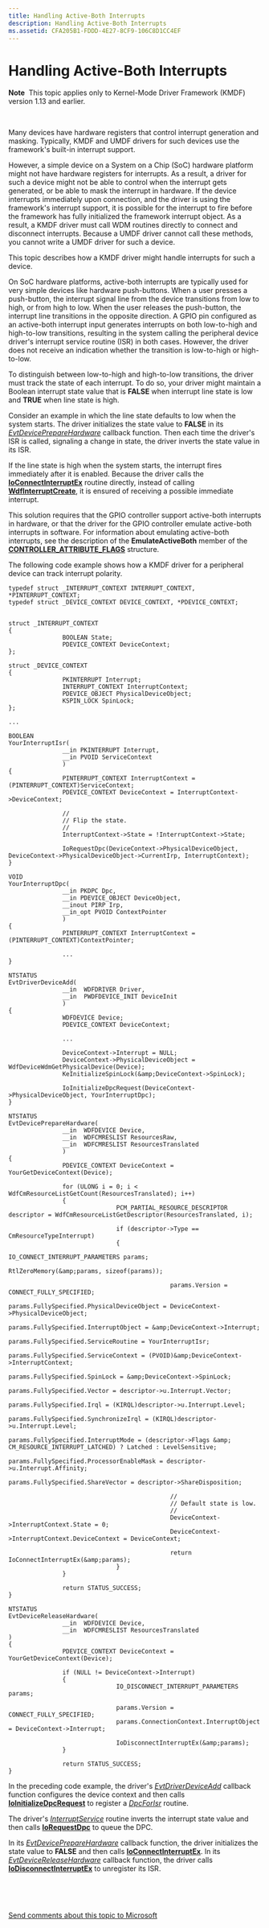 ```yaml
---
title: Handling Active-Both Interrupts
description: Handling Active-Both Interrupts
ms.assetid: CFA205B1-FDDD-4E27-8CF9-106C8D1CC4EF
---
```


# Handling Active-Both Interrupts


**Note**  This topic applies only to Kernel-Mode Driver Framework (KMDF) version 1.13 and earlier.

 

Many devices have hardware registers that control interrupt generation and masking. Typically, KMDF and UMDF drivers for such devices use the framework's built-in interrupt support.

However, a simple device on a System on a Chip (SoC) hardware platform might not have hardware registers for interrupts. As a result, a driver for such a device might not be able to control when the interrupt gets generated, or be able to mask the interrupt in hardware. If the device interrupts immediately upon connection, and the driver is using the framework's interrupt support, it is possible for the interrupt to fire before the framework has fully initialized the framework interrupt object. As a result, a KMDF driver must call WDM routines directly to connect and disconnect interrupts. Because a UMDF driver cannot call these methods, you cannot write a UMDF driver for such a device.

This topic describes how a KMDF driver might handle interrupts for such a device.

On SoC hardware platforms, active-both interrupts are typically used for very simple devices like hardware push-buttons. When a user presses a push-button, the interrupt signal line from the device transitions from low to high, or from high to low. When the user releases the push-button, the interrupt line transitions in the opposite direction. A GPIO pin configured as an active-both interrupt input generates interrupts on both low-to-high and high-to-low transitions, resulting in the system calling the peripheral device driver's interrupt service routine (ISR) in both cases. However, the driver does not receive an indication whether the transition is low-to-high or high-to-low.

To distinguish between low-to-high and high-to-low transitions, the driver must track the state of each interrupt. To do so, your driver might maintain a Boolean interrupt state value that is **FALSE** when interrupt line state is low and **TRUE** when line state is high.

Consider an example in which the line state defaults to low when the system starts. The driver initializes the state value to **FALSE** in its [*EvtDevicePrepareHardware*](https://msdn.microsoft.com/library/windows/hardware/ff540880) callback function. Then each time the driver's ISR is called, signaling a change in state, the driver inverts the state value in its ISR.

If the line state is high when the system starts, the interrupt fires immediately after it is enabled. Because the driver calls the [**IoConnectInterruptEx**](https://msdn.microsoft.com/library/windows/hardware/ff548378) routine directly, instead of calling [**WdfInterruptCreate**](https://msdn.microsoft.com/library/windows/hardware/ff547345), it is ensured of receiving a possible immediate interrupt.

This solution requires that the GPIO controller support active-both interrupts in hardware, or that the driver for the GPIO controller emulate active-both interrupts in software. For information about emulating active-both interrupts, see the description of the **EmulateActiveBoth** member of the [**CONTROLLER\_ATTRIBUTE\_FLAGS**](https://msdn.microsoft.com/library/windows/hardware/hh439449) structure.

The following code example shows how a KMDF driver for a peripheral device can track interrupt polarity.

```
typedef struct _INTERRUPT_CONTEXT INTERRUPT_CONTEXT, *PINTERRUPT_CONTEXT;
typedef struct _DEVICE_CONTEXT DEVICE_CONTEXT, *PDEVICE_CONTEXT;


struct _INTERRUPT_CONTEXT
{
               BOOLEAN State;
               PDEVICE_CONTEXT DeviceContext;
};

struct _DEVICE_CONTEXT
{
               PKINTERRUPT Interrupt;
               INTERRUPT_CONTEXT InterruptContext;
               PDEVICE_OBJECT PhysicalDeviceObject;
               KSPIN_LOCK SpinLock;
};

...

BOOLEAN
YourInterruptIsr(
               __in PKINTERRUPT Interrupt,
               __in PVOID ServiceContext
               )
{
               PINTERRUPT_CONTEXT InterruptContext = (PINTERRUPT_CONTEXT)ServiceContext;
               PDEVICE_CONTEXT DeviceContext = InterruptContext->DeviceContext;

               //
               // Flip the state.
               //
               InterruptContext->State = !InterruptContext->State;

               IoRequestDpc(DeviceContext->PhysicalDeviceObject, DeviceContext->PhysicalDeviceObject->CurrentIrp, InterruptContext);
}

VOID
YourInterruptDpc(
               __in PKDPC Dpc,
               __in PDEVICE_OBJECT DeviceObject,
               __inout PIRP Irp,
               __in_opt PVOID ContextPointer
               )
{
               PINTERRUPT_CONTEXT InterruptContext = (PINTERRUPT_CONTEXT)ContextPointer;

               ...
}

NTSTATUS
EvtDriverDeviceAdd(
               __in  WDFDRIVER Driver,
               __in  PWDFDEVICE_INIT DeviceInit
               )
{
               WDFDEVICE Device;
               PDEVICE_CONTEXT DeviceContext;

               ...

               DeviceContext->Interrupt = NULL;
               DeviceContext->PhysicalDeviceObject = WdfDeviceWdmGetPhysicalDevice(Device);
               KeInitializeSpinLock(&amp;DeviceContext->SpinLock);

               IoInitializeDpcRequest(DeviceContext->PhysicalDeviceObject, YourInterruptDpc);
}

NTSTATUS
EvtDevicePrepareHardware(
               __in  WDFDEVICE Device,
               __in  WDFCMRESLIST ResourcesRaw,
               __in  WDFCMRESLIST ResourcesTranslated
               )
{
               PDEVICE_CONTEXT DeviceContext = YourGetDeviceContext(Device);

               for (ULONG i = 0; i < WdfCmResourceListGetCount(ResourcesTranslated); i++)
               {
                              PCM_PARTIAL_RESOURCE_DESCRIPTOR descriptor = WdfCmResourceListGetDescriptor(ResourcesTranslated, i);

                              if (descriptor->Type == CmResourceTypeInterrupt)
                              {
                                             IO_CONNECT_INTERRUPT_PARAMETERS params;
                                             RtlZeroMemory(&amp;params, sizeof(params));

                                             params.Version = CONNECT_FULLY_SPECIFIED;
                                             params.FullySpecified.PhysicalDeviceObject = DeviceContext->PhysicalDeviceObject;
                                             params.FullySpecified.InterruptObject = &amp;DeviceContext->Interrupt;
                                             params.FullySpecified.ServiceRoutine = YourInterruptIsr;
                                             params.FullySpecified.ServiceContext = (PVOID)&amp;DeviceContext->InterruptContext;
                                             params.FullySpecified.SpinLock = &amp;DeviceContext->SpinLock;
                                             params.FullySpecified.Vector = descriptor->u.Interrupt.Vector;
                                             params.FullySpecified.Irql = (KIRQL)descriptor->u.Interrupt.Level;
                                             params.FullySpecified.SynchronizeIrql = (KIRQL)descriptor->u.Interrupt.Level;
                                             params.FullySpecified.InterruptMode = (descriptor->Flags &amp; CM_RESOURCE_INTERRUPT_LATCHED) ? Latched : LevelSensitive;
                                             params.FullySpecified.ProcessorEnableMask = descriptor->u.Interrupt.Affinity;
                                             params.FullySpecified.ShareVector = descriptor->ShareDisposition;

                                             //
                                             // Default state is low.
                                             //
                                             DeviceContext->InterruptContext.State = 0;
                                             DeviceContext->InterruptContext.DeviceContext = DeviceContext;

                                             return IoConnectInterruptEx(&amp;params);
                              }
               }

               return STATUS_SUCCESS;
}

NTSTATUS
EvtDeviceReleaseHardware(
               __in  WDFDEVICE Device,
               __in  WDFCMRESLIST ResourcesTranslated
)
{
               PDEVICE_CONTEXT DeviceContext = YourGetDeviceContext(Device);

               if (NULL != DeviceContext->Interrupt)
               {
                              IO_DISCONNECT_INTERRUPT_PARAMETERS params;

                              params.Version = CONNECT_FULLY_SPECIFIED;
                              params.ConnectionContext.InterruptObject = DeviceContext->Interrupt;

                              IoDisconnectInterruptEx(&amp;params);
               }

               return STATUS_SUCCESS;
}
```

In the preceding code example, the driver's [*EvtDriverDeviceAdd*](https://msdn.microsoft.com/library/windows/hardware/ff541693) callback function configures the device context and then calls [**IoInitializeDpcRequest**](https://msdn.microsoft.com/library/windows/hardware/ff549307) to register a [*DpcForIsr*](https://msdn.microsoft.com/library/windows/hardware/ff544079) routine.

The driver's [*InterruptService*](https://msdn.microsoft.com/library/windows/hardware/ff547958) routine inverts the interrupt state value and then calls [**IoRequestDpc**](https://msdn.microsoft.com/library/windows/hardware/ff549657) to queue the DPC.

In its [*EvtDevicePrepareHardware*](https://msdn.microsoft.com/library/windows/hardware/ff540880) callback function, the driver initializes the state value to **FALSE** and then calls [**IoConnectInterruptEx**](https://msdn.microsoft.com/library/windows/hardware/ff548378). In its [*EvtDeviceReleaseHardware*](https://msdn.microsoft.com/library/windows/hardware/ff540890) callback function, the driver calls [**IoDisconnectInterruptEx**](https://msdn.microsoft.com/library/windows/hardware/ff549093) to unregister its ISR.

 

 

[Send comments about this topic to Microsoft](mailto:wsddocfb@microsoft.com?subject=Documentation%20feedback%20%5Bwdf\wdf%5D:%20Handling%20Active-Both%20Interrupts%20%20RELEASE:%20%284/5/2016%29&body=%0A%0APRIVACY%20STATEMENT%0A%0AWe%20use%20your%20feedback%20to%20improve%20the%20documentation.%20We%20don't%20use%20your%20email%20address%20for%20any%20other%20purpose,%20and%20we'll%20remove%20your%20email%20address%20from%20our%20system%20after%20the%20issue%20that%20you're%20reporting%20is%20fixed.%20While%20we're%20working%20to%20fix%20this%20issue,%20we%20might%20send%20you%20an%20email%20message%20to%20ask%20for%20more%20info.%20Later,%20we%20might%20also%20send%20you%20an%20email%20message%20to%20let%20you%20know%20that%20we've%20addressed%20your%20feedback.%0A%0AFor%20more%20info%20about%20Microsoft's%20privacy%20policy,%20see%20http://privacy.microsoft.com/default.aspx. "Send comments about this topic to Microsoft")




